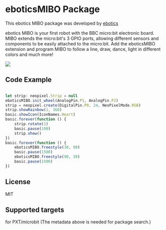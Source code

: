 
# eboticsMIBO Package
This ebotics MIBO package was developed by [ebotics](https://www.ebotics.com/product/mibo/) 

ebotics MIBO is your first robot with the BBC micro:bit electronic board. MIBO extends the micro:bit's 3 GPIO ports, allowing different sensors and components to be easily attached to the micro:bit. Add the eboticsMIBO extension and program MIBO to follow a line, draw, dance, light in different colors and much more!

![](https://i.imgur.com/vTegCSm.png)


## Code Example
```JavaScript

let strip: neopixel.Strip = null
eboticsMIBO.init_wheel(AnalogPin.P1, AnalogPin.P2)
strip = neopixel.create(DigitalPin.P0, 24, NeoPixelMode.RGB)
strip.showRainbow(1, 360)
basic.showIcon(IconNames.Heart)
basic.forever(function () {
    strip.rotate(1)
    basic.pause(100)
    strip.show()
})
basic.forever(function () {
    eboticsMIBO.freestyle(30, 90)
    basic.pause(1500)
    eboticsMIBO.freestyle(90, 30)
    basic.pause(1500)
})


```

## License
MIT

## Supported targets
for PXT/microbit (The metadata above is needed for package search.)

